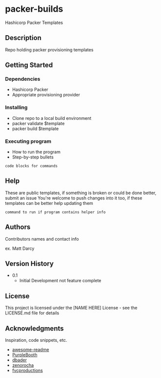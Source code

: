 # packer-builds
Hashicorp Packer Templates

## Description

Repo holding packer provisioning templates

## Getting Started

### Dependencies

* Hashicorp Packer
* Appropriate provisioning provider

### Installing

* Clone repo to a local build environment
* packer validate $template
* packer build $template

### Executing program

* How to run the program
* Step-by-step bullets
```
code blocks for commands
```

## Help

These are public templates, if something is broken or could be done better, submit an issue
You're welcome to push changes into it too, if these templates can be better help updating them
```
command to run if program contains helper info
```

## Authors

Contributors names and contact info

ex. Matt Darcy

## Version History

* 0.1
    * Initial Development not feature complete

## License

This project is licensed under the [NAME HERE] License - see the LICENSE.md file for details

## Acknowledgments

Inspiration, code snippets, etc.
* [awesome-readme](https://github.com/matiassingers/awesome-readme)
* [PurpleBooth](https://gist.github.com/PurpleBooth/109311bb0361f32d87a2)
* [dbader](https://github.com/dbader/readme-template)
* [zenorocha](https://gist.github.com/zenorocha/4526327)
* [fvcproductions](https://gist.github.com/fvcproductions/1bfc2d4aecb01a834b46)
